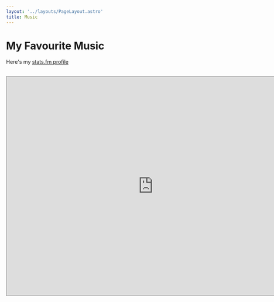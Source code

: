 ```yaml
---
layout: '../layouts/PageLayout.astro'
title: Music
---
```


<h1 class="font-bold text-3xl text-center p-4">My Favourite Music</h1>

<p class="text-center"> Here's my <a href="https://stats.fm/21w5qrmgsdsccbhg24a2x3fhi"> stats.fm profile </a></p>

<br>

<main>
    <div class="row">
    <iframe 
        alt="Aadit Kamat stats.fm profile"
        src="https://stats.fm/21w5qrmgsdsccbhg24a2x3fhi" 
        style="border:solid 1px #777;margin: 0 auto;"
        width="800"
        height="600"
        frameborder=0
        ></iframe>
    </div>
</main>

<br><br>

